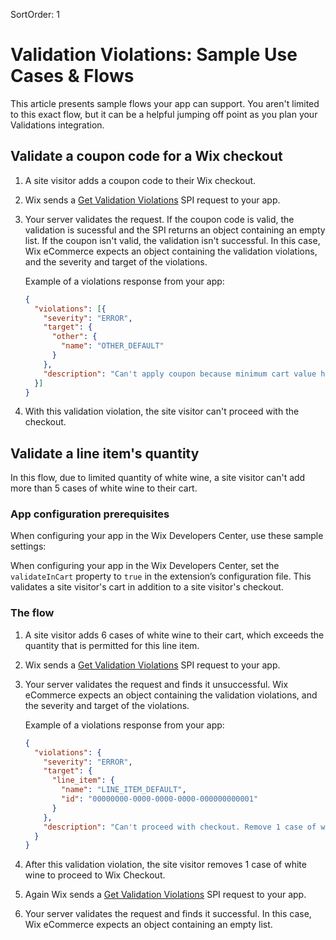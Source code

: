 SortOrder: 1
# Validation Violations: Sample Use Cases & Flows

This article presents sample flows your app can support. You aren't limited to this exact flow, but it can be a helpful jumping off point as you plan your Validations integration.

## Validate a coupon code for a Wix checkout

1. A site visitor adds a coupon code to their Wix checkout. 

2. Wix sends a [Get Validation Violations](https://dev.wix.com/api/rest/wix-ecommerce/validations-integration-spi/get-validation-violations) SPI request to your app. 

3. Your server validates the request. If the coupon code is valid, the validation is sucessful and the SPI returns an object containing an empty list. If the coupon isn't valid, the validation isn't successful. In this case, Wix eCommerce expects an object containing the validation violations, and the severity and target of the violations.
    
    Example of a violations response from your app:
    
    ```json
    {
      "violations": [{
        "severity": "ERROR",
        "target": {
          "other": {
            "name": "OTHER_DEFAULT"
          }
        },
        "description": "Can't apply coupon because minimum cart value has not been reached.",
      }]
    } 
    ```

4. With this validation violation, the site visitor can't proceed with the checkout.


## Validate a line item's quantity

In this flow, due to limited quantity of white wine, a site visitor can't add more than 5 cases of white wine to their cart.

### App configuration prerequisites

When configuring your app in the Wix Developers Center,
use these sample settings:

When configuring your app in the Wix Developers Center, set the `validateInCart` property to `true` in the extension’s configuration file. This validates a site visitor's cart in addition to a site visitor's checkout. 

### The flow

1. A site visitor adds 6 cases of white wine to their cart, which exceeds the quantity that is permitted for this line item.

2. Wix sends a [Get Validation Violations](https://dev.wix.com/api/rest/wix-ecommerce/validations-integration-spi/get-validation-violations) SPI request to your app. 

3. Your server validates the request and finds it unsuccessful. Wix eCommerce expects an object containing the validation violations, and the severity and target of the violations.
    
    Example of a violations response from your app:
    
    ```json
    {
      "violations": {
        "severity": "ERROR",
        "target": {
          "line_item": {
            "name": "LINE_ITEM_DEFAULT",
            "id": "00000000-0000-0000-0000-000000000001"
          }
        },
        "description": "Can't proceed with checkout. Remove 1 case of white wine from your cart.",
      }
    }
    ```

4. After this validation violation, the site visitor removes 1 case of white wine to proceed to Wix Checkout.

5. Again Wix sends a [Get Validation Violations](https://dev.wix.com/api/rest/wix-ecommerce/validations-integration-spi/get-validation-violations) SPI request to your app. 

6. Your server validates the request and finds it successful. In this case, Wix eCommerce expects an object containing an empty list.
